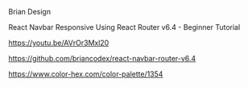 Brian Design

React Navbar Responsive Using React Router v6.4 - Beginner Tutorial

https://youtu.be/AVrOr3Mxl20

https://github.com/briancodex/react-navbar-router-v6.4

https://www.color-hex.com/color-palette/1354